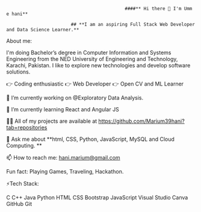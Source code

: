                                                 
                                                ####** Hi there 👋 I'm Umm e hani**
                                                
                            ## **I am an aspiring Full Stack Web Developer and Data Science Learner.**
                            
About me:

I'm doing Bachelor’s degree in Computer Information and Systems Engineering from the NED University of Engineering and Technology, Karachi, Pakistan. I like to explore new technologies and develop software solutions.

:point_right: Coding enthusiastic
:point_right: Web Developer
:point_right: Open CV and ML Learner


 🔭 I’m currently working on @Exploratory Data Analysis. 
 
 🌱 I’m currently learning React and Angular JS 
 
 :woman_technologist:  All of my projects are available at https://github.com/Marium39hani?tab=repositories 
 
 💬 Ask me about **html, CSS, Python, JavaScript, MySQL and Cloud Computing. **
 
 📫 How to reach me: hani.marium@gmail.com
 
 Fun fact: Playing Games, Traveling, Hackathon.

:zap:Tech Stack:

C C++ Java Python HTML CSS Bootstrap JavaScript  Visual Studio Canva GitHub Git



